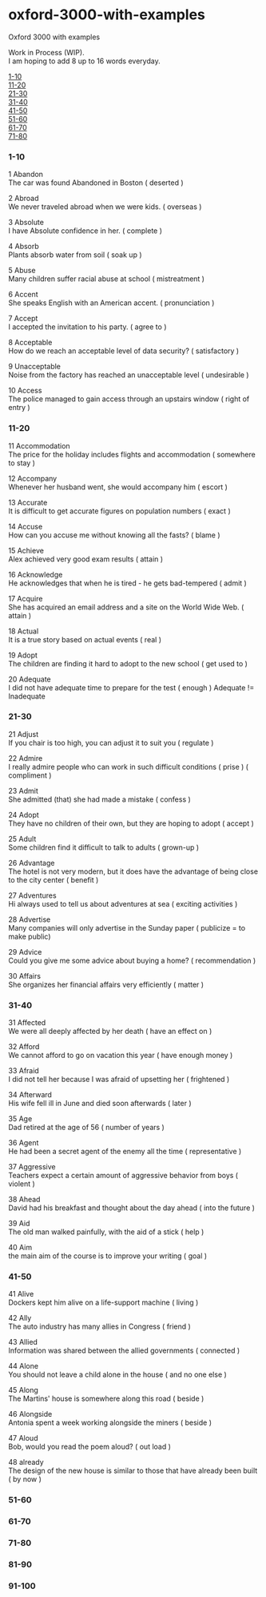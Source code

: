 # oxford-3000-with-examples
Oxford 3000 with examples

Work in Process (WIP).  
I am hoping to add 8 up to 16 words everyday.

[1-10](#1-10)  
[11-20](#11-20)  
[21-30](#21-30)  
[31-40](#31-40)  
[41-50](#41-50)  
[51-60](#51-60)  
[61-70](#61-70)  
[71-80](#71-80)  

### 1-10

1 Abandon  
The car was found Abandoned in Boston ( deserted )

2 Abroad  
We never traveled abroad when we were kids. ( overseas )

3 Absolute  
I have Absolute confidence in her. ( complete )

4 Absorb  
Plants absorb water from soil ( soak up )

5 Abuse  
Many children suffer racial abuse at school ( mistreatment )

6 Accent  
She speaks English with an American accent. ( pronunciation )

7 Accept  
I accepted the invitation to his party. ( agree to )

8 Acceptable  
How do we reach an acceptable level of data security? ( satisfactory )

9 Unacceptable  
Noise from the factory has reached an unacceptable level ( undesirable )

10 Access  
The police managed to gain access through an upstairs window ( right of entry )

### 11-20

11 Accommodation  
The price for the holiday includes flights and accommodation ( somewhere to stay )

12 Accompany  
Whenever her husband went, she would accompany him ( escort )

13 Accurate  
It is difficult to get accurate figures on population numbers ( exact )

14 Accuse  
How can you accuse me without knowing all the fasts? ( blame )

15 Achieve  
Alex achieved very good exam results ( attain )

16 Acknowledge  
He acknowledges that when he is tired - he gets bad-tempered ( admit )

17 Acquire  
She has acquired an email address and a site on the World Wide Web. ( attain )

18 Actual  
It is a true story based on actual events ( real )

19 Adopt  
The children are finding it hard to adopt to the new school ( get used to )

20 Adequate  
I did not have adequate time to prepare for the test ( enough )
Adequate != Inadequate

### 21-30

21 Adjust  
If you chair is too high, you can adjust it to suit you ( regulate )

22 Admire  
I really admire people who can work in such difficult conditions ( prise ) ( compliment )

23 Admit  
She admitted (that) she had made a mistake ( confess )

24 Adopt  
They have no children of their own, but they are hoping to adopt ( accept )

25 Adult  
Some children find it difficult to talk to adults ( grown-up )

26 Advantage  
The hotel is not very modern, but it does have the advantage of being close to the city center ( benefit )

27 Adventures  
Hi always used to tell us about adventures at sea ( exciting activities )

28 Advertise  
Many companies will only advertise in the Sunday paper ( publicize = to  make public)

29 Advice  
Could you give me some advice about buying a home? ( recommendation )

30 Affairs  
She organizes her financial affairs very efficiently ( matter )

### 31-40

31 Affected  
We were all deeply affected by her death ( have an effect on )

32 Afford  
We cannot afford to go on vacation this year ( have enough money )

33 Afraid  
I did not tell her because I was afraid of upsetting her ( frightened )

34 Afterward  
His wife fell ill in June and died soon afterwards ( later )

35 Age  
Dad retired at the age of 56 ( number of years )

36 Agent  
He had been a secret agent of the enemy all the time ( representative )

37 Aggressive  
Teachers expect a certain amount of aggressive behavior from boys ( violent )

38 Ahead  
David had his breakfast and thought about the day ahead ( into the future )

39 Aid  
The old man walked painfully, with the aid of a stick ( help )

40 Aim  
the main aim of the course is to improve your writing ( goal )

### 41-50

41 Alive  
Dockers kept him alive on a life-support machine ( living )

42 Ally  
The auto industry has many allies in Congress ( friend )

43 Allied  
Information was shared between the allied governments ( connected )

44 Alone  
You should not leave a child alone in the house ( and no one else )

45 Along  
The Martins' house is somewhere along this road ( beside )

46 Alongside  
Antonia spent a week working alongside the miners ( beside )

47 Aloud  
Bob, would you read the poem aloud? ( out load )

48 already  
The design of the new house is similar to those that have already been built ( by now )

### 51-60



### 61-70



### 71-80



### 81-90



### 91-100



